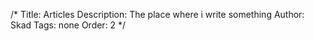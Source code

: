 /*
Title: Articles
Description: The place where i write something
Author: Skad
Tags: none
Order: 2
*/